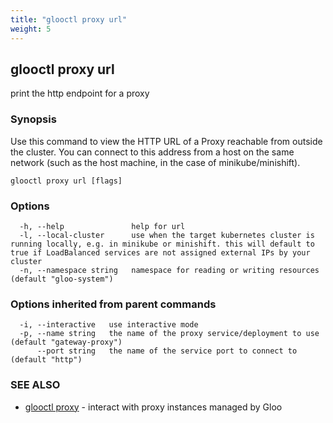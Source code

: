 ```yaml
---
title: "glooctl proxy url"
weight: 5
---
```

## glooctl proxy url

print the http endpoint for a proxy

### Synopsis

Use this command to view the HTTP URL of a Proxy reachable from outside the cluster. You can connect to this address from a host on the same network (such as the host machine, in the case of minikube/minishift).

```
glooctl proxy url [flags]
```

### Options

```
  -h, --help               help for url
  -l, --local-cluster      use when the target kubernetes cluster is running locally, e.g. in minikube or minishift. this will default to true if LoadBalanced services are not assigned external IPs by your cluster
  -n, --namespace string   namespace for reading or writing resources (default "gloo-system")
```

### Options inherited from parent commands

```
  -i, --interactive   use interactive mode
  -p, --name string   the name of the proxy service/deployment to use (default "gateway-proxy")
      --port string   the name of the service port to connect to (default "http")
```

### SEE ALSO

* [glooctl proxy](glooctl_proxy)	 - interact with proxy instances managed by Gloo


